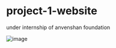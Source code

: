 # project-1-website
under internship of anvenshan foundation

![image](https://github.com/15601012022/project-1-website/assets/122293590/8cba9565-cf4a-42fd-ba63-9a52e56009e8)
